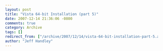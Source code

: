 ```yaml
---
layout: post
title: "Vista 64-bit Installation (part 5)"
date: 2007-12-14 21:36:06 -0800
comments: true
category: Archive
tags: []
redirect_from: ["/archive/2007/12/14/vista-64-bit-installation-part-5.aspx/"]
author: "Jeff Handley"
---
```


